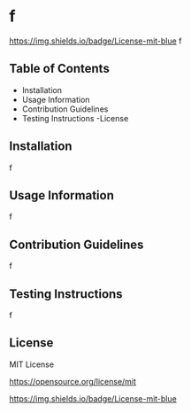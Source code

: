 # f
https://img.shields.io/badge/License-mit-blue
f

## Table of Contents
- Installation
- Usage Information
- Contribution Guidelines
- Testing Instructions
-License

## Installation
f

## Usage Information
f

## Contribution Guidelines
f

## Testing Instructions
f

## License
MIT License

https://opensource.org/license/mit

https://img.shields.io/badge/License-mit-blue